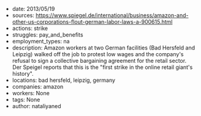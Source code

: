 - date: 2013/05/19
- sources: https://www.spiegel.de/international/business/amazon-and-other-us-corporations-flout-german-labor-laws-a-900615.html
- actions: strike
- struggles: pay_and_benefits
- employment_types: na
- description: Amazon workers at two German facilities (Bad Hersfeld and Leipzig) walked off the job to protest low wages and the company's refusal to sign a collective bargaining agreement for the retail sector. Der Speigel reports that this is the "first strike in the online retail giant's history".
- locations: bad hersfeld, leipzig, germany
- companies: amazon
- workers: None
- tags: None
- author: nataliyaned

